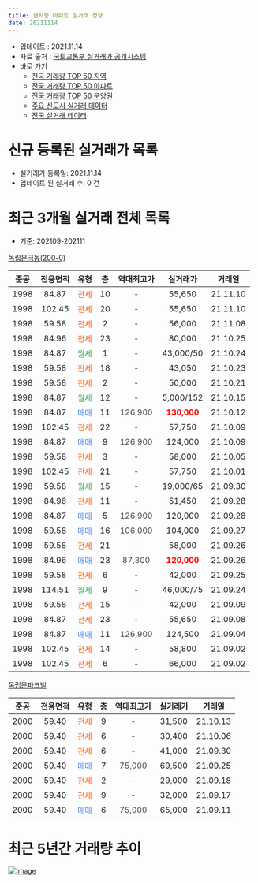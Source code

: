 ```yaml
---
title: 현저동 아파트 실거래 정보
date: 20211114
---
```


* 업데이트 : 2021.11.14
* 자료 출처 : [국토교통부 실거래가 공개시스템](http://rt.molit.go.kr)
* 바로 가기
    * [전국 거래량 TOP 50 지역](https://apt-info.github.io/apt-trade-info/tr)
    * [전국 거래량 TOP 50 아파트](https://apt-info.github.io/apt-trade-info/ta)
    * [전국 거래량 TOP 50 분양권](https://apt-info.github.io/apt-trade-info/tb)
    * [주요 신도시 실거래 데이터](https://apt-info.github.io/apt-trade-info/newtown)
    * [전국 실거래 데이터](https://apt-info.github.io/apt-trade-info/all)



<script async src="https://pagead2.googlesyndication.com/pagead/js/adsbygoogle.js"></script>
<!-- 기본광고 -->
<ins class="adsbygoogle"
     style="display:block"
     data-ad-client="ca-pub-1142216861245946"
     data-ad-slot="4805727019"
     data-ad-format="auto"
     data-full-width-responsive="true"></ins>
<script>
     (adsbygoogle = window.adsbygoogle || []).push({});
</script>


# 신규 등록된 실거래가 목록

* 실거래가 등록일: 2021.11.14
* 업데이트 된 실거래 수: 0 건




<script async src="https://pagead2.googlesyndication.com/pagead/js/adsbygoogle.js"></script>
<!-- 기본광고 -->
<ins class="adsbygoogle"
     style="display:block"
     data-ad-client="ca-pub-1142216861245946"
     data-ad-slot="4805727019"
     data-ad-format="auto"
     data-full-width-responsive="true"></ins>
<script>
     (adsbygoogle = window.adsbygoogle || []).push({});
</script>


# 최근 3개월 실거래 전체 목록
* 기준: 202109-202111


[독립문극동(200-0)](https://search.naver.com/search.naver?query=%EB%8F%85%EB%A6%BD%EB%AC%B8%EA%B7%B9%EB%8F%99%28200-0%29)

|준공|전용면적|유형|층|역대최고가|실거래가|거래일|
|:---:|:---:|:---:|:---:|:---:|:---:|:---:|
|1998|84.87|<span style="color:#FF5A00">전세</span>|10|<span style="color:#444444">-</span>|55,650|21.11.10|
|1998|102.45|<span style="color:#FF5A00">전세</span>|20|<span style="color:#444444">-</span>|55,650|21.11.10|
|1998|59.58|<span style="color:#FF5A00">전세</span>|2|<span style="color:#444444">-</span>|56,000|21.11.08|
|1998|84.96|<span style="color:#FF5A00">전세</span>|23|<span style="color:#444444">-</span>|80,000|21.10.25|
|1998|84.87|<span style="color:#34A853">월세</span>|1|<span style="color:#444444">-</span>|43,000/50|21.10.24|
|1998|59.58|<span style="color:#FF5A00">전세</span>|18|<span style="color:#444444">-</span>|43,050|21.10.23|
|1998|59.58|<span style="color:#FF5A00">전세</span>|2|<span style="color:#444444">-</span>|50,000|21.10.21|
|1998|84.87|<span style="color:#34A853">월세</span>|12|<span style="color:#444444">-</span>|5,000/152|21.10.15|
|1998|84.87|<span style="color:#4285F3">매매</span>|11|<span style="color:#444444">126,900</span>|<b><span style="color:#FF0000">130,000</span></b>|21.10.12|
|1998|102.45|<span style="color:#FF5A00">전세</span>|22|<span style="color:#444444">-</span>|57,750|21.10.09|
|1998|84.87|<span style="color:#4285F3">매매</span>|9|<span style="color:#444444">126,900</span>|124,000|21.10.09|
|1998|59.58|<span style="color:#FF5A00">전세</span>|3|<span style="color:#444444">-</span>|58,000|21.10.05|
|1998|102.45|<span style="color:#FF5A00">전세</span>|21|<span style="color:#444444">-</span>|57,750|21.10.01|
|1998|59.58|<span style="color:#34A853">월세</span>|15|<span style="color:#444444">-</span>|19,000/65|21.09.30|
|1998|84.96|<span style="color:#FF5A00">전세</span>|11|<span style="color:#444444">-</span>|51,450|21.09.28|
|1998|84.87|<span style="color:#4285F3">매매</span>|5|<span style="color:#444444">126,900</span>|120,000|21.09.28|
|1998|59.58|<span style="color:#4285F3">매매</span>|16|<span style="color:#444444">106,000</span>|104,000|21.09.27|
|1998|59.58|<span style="color:#FF5A00">전세</span>|21|<span style="color:#444444">-</span>|58,000|21.09.26|
|1998|84.96|<span style="color:#4285F3">매매</span>|23|<span style="color:#444444">87,300</span>|<b><span style="color:#FF0000">120,000</span></b>|21.09.26|
|1998|59.58|<span style="color:#FF5A00">전세</span>|6|<span style="color:#444444">-</span>|42,000|21.09.25|
|1998|114.51|<span style="color:#34A853">월세</span>|9|<span style="color:#444444">-</span>|46,000/75|21.09.24|
|1998|59.58|<span style="color:#FF5A00">전세</span>|15|<span style="color:#444444">-</span>|42,000|21.09.09|
|1998|84.87|<span style="color:#FF5A00">전세</span>|23|<span style="color:#444444">-</span>|55,650|21.09.08|
|1998|84.87|<span style="color:#4285F3">매매</span>|11|<span style="color:#444444">126,900</span>|124,500|21.09.04|
|1998|102.45|<span style="color:#FF5A00">전세</span>|14|<span style="color:#444444">-</span>|58,800|21.09.02|
|1998|102.45|<span style="color:#FF5A00">전세</span>|6|<span style="color:#444444">-</span>|66,000|21.09.02|

[독립문파크빌](https://search.naver.com/search.naver?query=%EB%8F%85%EB%A6%BD%EB%AC%B8%ED%8C%8C%ED%81%AC%EB%B9%8C)

|준공|전용면적|유형|층|역대최고가|실거래가|거래일|
|:---:|:---:|:---:|:---:|:---:|:---:|:---:|
|2000|59.40|<span style="color:#FF5A00">전세</span>|9|<span style="color:#444444">-</span>|31,500|21.10.13|
|2000|59.40|<span style="color:#FF5A00">전세</span>|6|<span style="color:#444444">-</span>|30,400|21.10.06|
|2000|59.40|<span style="color:#FF5A00">전세</span>|6|<span style="color:#444444">-</span>|41,000|21.09.30|
|2000|59.40|<span style="color:#4285F3">매매</span>|7|<span style="color:#444444">75,000</span>|69,500|21.09.25|
|2000|59.40|<span style="color:#FF5A00">전세</span>|2|<span style="color:#444444">-</span>|29,000|21.09.18|
|2000|59.40|<span style="color:#FF5A00">전세</span>|9|<span style="color:#444444">-</span>|32,000|21.09.17|
|2000|59.40|<span style="color:#4285F3">매매</span>|6|<span style="color:#444444">75,000</span>|65,000|21.09.11|



<script async src="https://pagead2.googlesyndication.com/pagead/js/adsbygoogle.js"></script>
<!-- 기본광고 -->
<ins class="adsbygoogle"
     style="display:block"
     data-ad-client="ca-pub-1142216861245946"
     data-ad-slot="4805727019"
     data-ad-format="auto"
     data-full-width-responsive="true"></ins>
<script>
     (adsbygoogle = window.adsbygoogle || []).push({});
</script>


# 최근 5년간 거래량 추이


<div style="width:100%;">
    <canvas id="deal_progress" height="200"></canvas>
</div>

<script>
new Chart(document.getElementById("deal_progress"), {
    type: 'line',
    data: {
        labels: ['16.01','16.02','16.03','16.04','16.05','16.06','16.07','16.08','16.09','16.10','16.11','16.12','17.01','17.02','17.03','17.04','17.05','17.06','17.07','17.08','17.09','17.10','17.11','17.12','18.01','18.02','18.03','18.04','18.05','18.06','18.07','18.08','18.09','18.10','18.11','18.12','19.01','19.02','19.03','19.04','19.05','19.06','19.07','19.08','19.09','19.10','19.11','19.12','20.01','20.02','20.03','20.04','20.05','20.06','20.07','20.08','20.09','20.10','20.11','20.12','21.01','21.02','21.03','21.04','21.05','21.06','21.07','21.08','21.09','21.10','21.11'],
        datasets: [{
            label: '매매/분양권',
            data: [3,4,7,7,11,15,12,13,18,9,9,4,4,10,4,12,21,10,7,5,13,10,7,10,13,9,9,4,6,13,6,8,9,3,1,0,0,1,2,0,1,6,8,6,18,14,13,12,7,7,2,1,9,27,27,5,6,8,7,5,8,5,2,1,0,4,4,6,6,2,0],
            borderColor: "rgba(66, 133, 243, 1)",
            backgroundColor: "rgba(66, 133, 243, 0.05)",
            borderWidth: 1,
            pointRadius: 0,
            fill: false,
            lineTension: 0
        },{
            label: '전/월세',
            data: [13,14,11,17,9,13,10,11,11,16,14,18,15,17,16,9,12,17,17,11,7,11,16,12,15,16,18,15,18,23,12,9,12,16,13,16,19,14,11,17,11,20,10,12,11,11,16,17,20,22,11,19,14,12,12,12,9,11,6,10,16,14,23,15,12,12,20,12,12,10,3],
            borderColor: "rgba(255, 90, 0, 1)",
            backgroundColor: "rgba(255, 90, 0, 0.05)",
            borderWidth: 1,
            pointRadius: 0,
            fill: false,
            lineTension: 0
        },{
            label: '합계',
            data: [16,18,18,24,20,28,22,24,29,25,23,22,19,27,20,21,33,27,24,16,20,21,23,22,28,25,27,19,24,36,18,17,21,19,14,16,19,15,13,17,12,26,18,18,29,25,29,29,27,29,13,20,23,39,39,17,15,19,13,15,24,19,25,16,12,16,24,18,18,12,3],
            borderColor: "rgba(0, 0, 0, 1)",
            backgroundColor: "rgba(0, 0, 0, 0.03)",
            borderWidth: 0.1,
            pointRadius: 0,
            fill: true,
            lineTension: 0
        }
        ]
    },
    options: {
        responsive: true,
        title: {
            display: false
        },
        tooltips: {
            mode: 'index',
            intersect: false
        },
        hover: {
            mode: 'nearest',
            intersect: true
        },
        scales: {
            xAxes: [{
                display: true,
                scaleLabel: {
                    display: true,
                    labelString: '년/월'
                }
            }],
            yAxes: [{
                display: true,
                ticks: {
                    suggestedMin: 0,
                },
                scaleLabel: {
                    display: true,
                    labelString: '실거래 수'
                }
            }]
        }
    }
});

</script>


[![image](https://apt-info.github.io/images/2020-01-03-apt-trade-info/1024x500.png)](https://play.google.com/store/apps/details?id=com.aptinfo.apttradeinfo)

